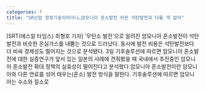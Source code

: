 ```yaml
---
categories: f
title: "SR산업 청정기술이라더니…암모니아 혼소발전 비싼 석탄발전과 다를 게 없어"
---
```

[SRT(에스알 타임스) 최형호 기자] &#39;무탄소 발전&#39;으로 알려진 암모니아 혼소발전이 석탄발전과 비슷한 온실가스를 내뿜는 것으로 드러났다. 동시에 발전 비용은 석탄발전보다 더 비싸 경제성도 떨어지는 것으로 분석됐다. 3일 기후솔루션에 따르면 암모니아 혼소발전에 대한 실증연구가 앞서 있는 일본의 사례에 견줘봤을 때 국내에서 추진중인 암모니아 혼소발전 확대 정책의 실효성이 떨어진다고 분석했다.암모니아 혼소발전이란 암모니아와 다른 연료를 섞어 태우는(혼소) 발전 방식을 말한다. 기후솔루션에 따르면 암모니아는 수소와 질소로